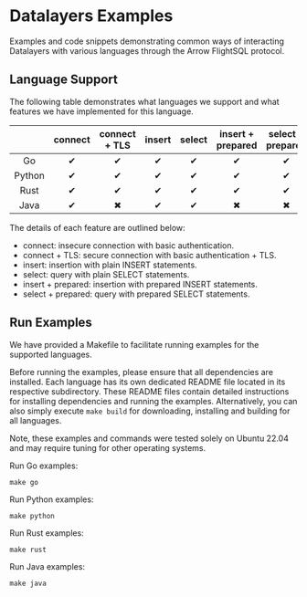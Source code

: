 # Datalayers Examples

Examples and code snippets demonstrating common ways of interacting Datalayers with various languages through the Arrow FlightSQL protocol.

## Language Support

The following table demonstrates what languages we support and what features we have implemented for this language.

| | connect | connect + TLS | insert | select | insert + prepared | select + prepared |
|:-------:|:---------:|:----------------:|:--------:|:--------:|:-------------------:|:-------------------:|
| Go     | ✔       | ✔              | ✔      | ✔      | ✔                 | ✔                 |
| Python | ✔       | ✔              | ✔      | ✔      | ✔                 | ✔                 |
| Rust   | ✔       | ✔              | ✔      | ✔      | ✔                 | ✔                 |
| Java   | ✔       | ✖              | ✔      | ✔      | ✖                 | ✖                 |

The details of each feature are outlined below:

- connect: insecure connection with basic authentication.
- connect + TLS: secure connection with basic authentication + TLS.
- insert: insertion with plain INSERT statements.
- select: query with plain SELECT statements.
- insert + prepared: insertion with prepared INSERT statements.
- select + prepared: query with prepared SELECT statements.

## Run Examples

We have provided a Makefile to facilitate running examples for the supported languages.

Before running the examples, please ensure that all dependencies are installed. Each language has its own dedicated README file located in its respective subdirectory. These README files contain detailed instructions for installing dependencies and running the examples.
Alternatively, you can also simply execute `make build` for downloading, installing and building for all languages.

Note, these examples and commands were tested solely on Ubuntu 22.04 and may require tuning for other operating systems.

Run Go examples:

``` shell
make go
```

Run Python examples:

``` shell
make python
```

Run Rust examples:

``` shell
make rust
```

Run Java examples:

``` shell
make java
```
